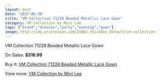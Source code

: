 ```yaml
---
layout: post
date: '2017-06-30'
title: "VM Collection 71228 Beaded Metallic Lace Gown"
category: VM Collection by Mori Lee
tags: ["brand","dresses","party","evening","gown"]
image: http://img.princessan.com/31062-thickbox_default/vm-collection-71228-beaded-metallic-lace-gown.jpg
---
```

VM Collection 71228 Beaded Metallic Lace Gown

On Sales: **$316.99**
<a href="https://www.princessan.com/en/vm-collection-by-mori-lee/14129-vm-collection-71228-beaded-metallic-lace-gown.html"><amp-img layout="responsive" width="600" height="600" src="//img.princessan.com/31062-thickbox_default/vm-collection-71228-beaded-metallic-lace-gown.jpg" alt="VM Collection 71228 Beaded Metallic Lace Gown 0" /></a>
<a href="https://www.princessan.com/en/vm-collection-by-mori-lee/14129-vm-collection-71228-beaded-metallic-lace-gown.html"><amp-img layout="responsive" width="600" height="600" src="//img.princessan.com/31063-thickbox_default/vm-collection-71228-beaded-metallic-lace-gown.jpg" alt="VM Collection 71228 Beaded Metallic Lace Gown 1" /></a>

Buy it: [VM Collection 71228 Beaded Metallic Lace Gown](https://www.princessan.com/en/vm-collection-by-mori-lee/14129-vm-collection-71228-beaded-metallic-lace-gown.html "VM Collection 71228 Beaded Metallic Lace Gown")

View more: [VM Collection by Mori Lee](https://www.princessan.com/en/73-vm-collection-by-mori-lee "VM Collection by Mori Lee")